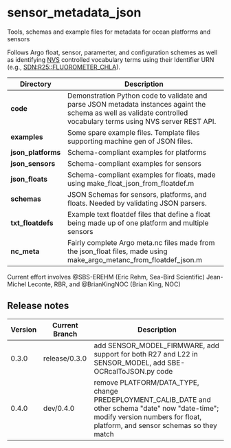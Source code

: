 # sensor_metadata_json
Tools, schemas and example files for metadata for ocean platforms and sensors

Follows Argo float, sensor, paramerter, and configuration schemes as well as identifying [NVS](https://vocab.nerc.ac.uk/) controlled vocabulary terms using their Identifier URN (e.g., [SDN:R25::FLUOROMETER_CHLA](http://vocab.nerc.ac.uk/collection/R25/current/FLUOROMETER_CHLA/)).

| Directory | Description|
| --- | --- |
| **code** | Demonstration Python code to validate and parse JSON metadata instances againt the schema as well as validate controlled vocabulary terms using NVS server REST API.|
| **examples** | Some spare example files.  Template files supporting machine gen of JSON files.
| **json_platforms** | Schema-compliant examples for platforms|
| **json_sensors** | Schema-compliant examples for sensors|
| **json_floats** | Schema-compliant examples for floats, made using make_float_json_from_floatdef.m|
| **schemas** | JSON Schemas for sensors, platforms, and floats.  Needed by validating JSON parsers.|
| **txt_floatdefs** | Example text floatdef files that define a float being made up of one platform and multiple sensors|
| **nc_meta** | Fairly complete Argo meta.nc files made from the json_float files, made using make_argo_metanc_from_floatdef_json.m|

Current effort involves @SBS-EREHM (Eric Rehm, Sea-Bird Scientific) Jean-Michel Leconte, RBR, and @BrianKingNOC (Brian King, NOC)


## Release notes
| Version | Current Branch | Description|
| --- | --- | --- |
| 0.3.0 | release/0.3.0 | add SENSOR_MODEL_FIRMWARE, add support for both R27 and L22 in SENSOR_MODEL, add SBE-OCRcalToJSON.py code | 
| 0.4.0 | dev/0.4.0 | remove PLATFORM/DATA_TYPE, change PREDEPLOYMENT_CALIB_DATE and other schema "date" now "date-time"; modify version numbers for float, platform, and sensor schemas so they match | 
